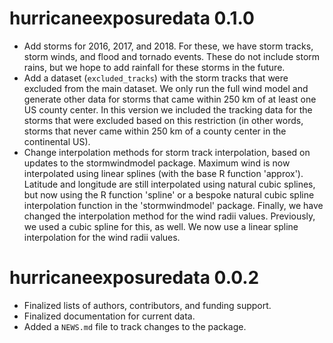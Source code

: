 # hurricaneexposuredata 0.1.0

* Add storms for 2016, 2017, and 2018. For these, we have storm tracks, storm winds, 
and flood and tornado events. These do not include storm rains, but we hope to
add rainfall for these storms in the future.
* Add a dataset (`excluded_tracks`) with the storm tracks that were excluded from
the main dataset. We only run the full wind model and generate other data for
storms that came within 250 km of at least one US county center. In this version
we included the tracking data for the storms that were excluded based on this 
restriction (in other words, storms that never came within 250 km of a 
county center in the continental US).
* Change interpolation methods for storm track interpolation, based on updates
to the stormwindmodel package. Maximum wind is now interpolated using linear
splines (with the base R function 'approx'). Latitude and longitude are still
interpolated using natural cubic splines, but now using the R function 'spline'
or a bespoke natural cubic spline interpolation function in the 'stormwindmodel'
package. Finally, we have changed the interpolation method for the wind radii
values. Previously, we used a cubic spline for this, as well. We now use a
linear spline interpolation for the wind radii values.

# hurricaneexposuredata 0.0.2

* Finalized lists of authors, contributors, and funding support. 
* Finalized documentation for current data. 
* Added a `NEWS.md` file to track changes to the package.



